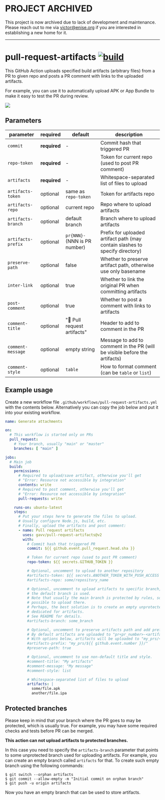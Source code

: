 <h1>PROJECT ARCHIVED</h1>

This project is now archived due to lack of development and maintenance. Please reach out to me via victor@enise.org if you are interested in establishing a new home for it.

----

# pull-request-artifacts [![build](https://github.com/gavv/pull-request-artifacts/actions/workflows/build.yml/badge.svg)](https://github.com/gavv/pull-request-artifacts/actions/workflows/build.yml)

This GitHub Action uploads specified build artifacts (arbitrary files) from a PR to given repo and posts a PR comment with links to the uploaded artifacts.

For example, you can use it to automatically upload APK or App Bundle to make it easy to test the PR during review.

![](screenshot.png)

## Parameters

| parameter          | required     | default                       | description                                      |
| ---------          | --------     | -------                       | -----------                                      |
| `commit`           | **required** | -                             | Commit hash that triggered PR                    |
| `repo-token`       | **required** | -                             | Token for current repo (used to post PR comment) |
| `artifacts`        | **required** | -                             | Whitespace-separated list of files to upload     |
| `artifacts-token`  | optional     | same as `repo-token`          | Token for artifacts repo                         |
| `artifacts-repo`   | optional     | current repo                  | Repo where to upload artifacts                   |
| `artifacts-branch` | optional     | default branch                | Branch where to upload artifacts                 |
| `artifacts-prefix` | optional     | `pr{NNN}-` (NNN is PR number) | Prefix for uploaded artifact path (may contain slashes to specify directory) |
| `preserve-path`    | optional     | false                         | Whether to preserve artifact path, otherwise use only basename               |
| `inter-link`       | optional     | true                          | Whether to link the original PR when committing artifacts |
| `post-comment`     | optional     | true                          | Whether to post a comment with links to artifacts         |
| `comment-title`    | optional     | "🤖 Pull request artifacts"   | Header to add to comment in the PR                        |
| `comment-message`  | optional     | empty string                  | Message to add to comment in the PR (will be visible before the artifacts) |
| `comment-style`    | optional     | `table`                       | How to format comment (can be `table` or `list`)          |

## Example usage

Create a new workflow file `.github/workflows/pull-request-artifacts.yml` with the
contents below. Alternatively you can copy the job below and put it into your
existing workflow.

```yaml
name: Generate attachments

on:
  # This workflow is started only on PRs
  pull_request:
    # Your branch, usually "main" or "master"
    branches: [ "main" ]

jobs:
  # Main job
  build:
    permissions:
      # Required to upload/save artifact, otherwise you'll get
      # "Error: Resource not accessible by integration"
      contents: write
      # Required to post comment, otherwise you'll get
      # "Error: Resource not accessible by integration"
      pull-requests: write

    runs-on: ubuntu-latest
    steps:
      # Put your steps here to generate the files to upload.
      # Usually configure Node.js, build, etc.
      # Finally, upload the artifacts and post comment:
      - name: Pull request artifacts
        uses: gavv/pull-request-artifacts@v2
        with:
          # Commit hash that triggered PR
          commit: ${{ github.event.pull_request.head.sha }}

          # Token for current repo (used to post PR comment)
          repo-token: ${{ secrets.GITHUB_TOKEN }}

          # Optional, uncomment to upload to another repository
          #artifacts-token: ${{ secrets.ANOTHER_TOKEN_WITH_PUSH_ACCESS }}
          #artifacts-repo: some/repository_name

          # Optional, uncomment to upload artifacts to specific branch, otherwise
          # the default branch is used.
          # Note that usually the main branch is protected by rules, so it's not
          # possible to upload there.
          # Perhaps, the best solution is to create an empty unprotected branch
          # dedicated for artifacts.
          # See README for details.
          #artifacts-branch: some_branch

          # Optional, uncomment to preserve artifacts path and add prefix.
          # By default artifacts are uploaded to "pr<pr_number>-<artifact_basename>".
          # With options below, artifacts will be uploaded to "my_prs/<pr_number>/<artifact_path>".
          #artifacts-prefix: "my_prs/${{ github.event.number }}/"
          #preserve-path: true

          # Optional, uncomment to use non-default title and style.
          #comment-title: "My artifacts"
          #comment-message: "My message"
          #comment-style: list

          # Whitespace-separated list of files to upload
          artifacts: |
            some/file.apk
            another/file.ipa
```

## Protected branches

Please keep in mind that your branch where the PR goes to may be protected, which is usually true. For example, you may have some required checks and tests before PR can be merged.

**This action can not upload artifacts to protected branches.**

In this case you need to specify the `artifacts-branch` parameter that points to some unprotected branch
used for uploading artifacts. For example, you can create an empty branch called `artifacts` for that.
To create such empty branch using the following commands:

```console
$ git switch --orphan artifacts
$ git commit --allow-empty -m "Initial commit on orphan branch"
$ git push -u origin artifacts
```

Now you have an empty branch that can be used to store artifacts.
